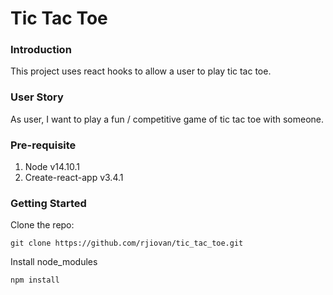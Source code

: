 # Tic Tac Toe

### Introduction
This project uses react hooks to allow a user to play tic tac toe.

### User Story
As user, I want to play a fun / competitive game of tic tac toe with someone.

### Pre-requisite
1. Node v14.10.1
2. Create-react-app v3.4.1

### Getting Started

Clone the repo:
```
git clone https://github.com/rjiovan/tic_tac_toe.git
```

Install node_modules
```
npm install
```